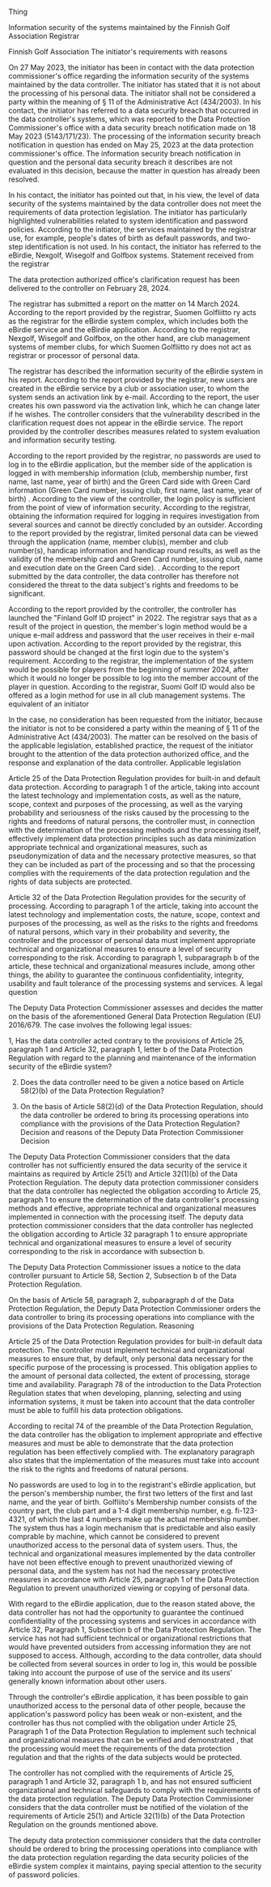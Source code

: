 Thing

Information security of the systems maintained by the Finnish Golf Association
Registrar

Finnish Golf Association
The initiator's requirements with reasons

On 27 May 2023, the initiator has been in contact with the data protection commissioner's office regarding the information security of the systems maintained by the data controller. The initiator has stated that it is not about the processing of his personal data. The initiator shall not be considered a party within the meaning of § 11 of the Administrative Act (434/2003). In his contact, the initiator has referred to a data security breach that occurred in the data controller's systems, which was reported to the Data Protection Commissioner's office with a data security breach notification made on 18 May 2023 (5143/171/23). The processing of the information security breach notification in question has ended on May 25, 2023 at the data protection commissioner's office. The information security breach notification in question and the personal data security breach it describes are not evaluated in this decision, because the matter in question has already been resolved.

In his contact, the initiator has pointed out that, in his view, the level of data security of the systems maintained by the data controller does not meet the requirements of data protection legislation. The initiator has particularly highlighted vulnerabilities related to system identification and password policies. According to the initiator, the services maintained by the registrar use, for example, people's dates of birth as default passwords, and two-step identification is not used. In his contact, the initiator has referred to the eBirdie, Nexgolf, Wisegolf and Golfbox systems.
Statement received from the registrar

The data protection authorized office's clarification request has been delivered to the controller on February 28, 2024.

The registrar has submitted a report on the matter on 14 March 2024. According to the report provided by the registrar, Suomen Golfliitto ry acts as the registrar for the eBirdie system complex, which includes both the eBirdie service and the eBirdie application. According to the registrar, Nexgolf, Wisegolf and Golfbox, on the other hand, are club management systems of member clubs, for which Suomen Golfliitto ry does not act as registrar or processor of personal data.

The registrar has described the information security of the eBirdie system in his report. According to the report provided by the registrar, new users are created in the eBirdie service by a club or association user, to whom the system sends an activation link by e-mail. According to the report, the user creates his own password via the activation link, which he can change later if he wishes. The controller considers that the vulnerability described in the clarification request does not appear in the eBirdie service. The report provided by the controller describes measures related to system evaluation and information security testing.

According to the report provided by the registrar, no passwords are used to log in to the eBirdie application, but the member side of the application is logged in with membership information (club, membership number, first name, last name, year of birth) and the Green Card side with Green Card information (Green Card number, issuing club, first name, last name, year of birth) . According to the view of the controller, the login policy is sufficient from the point of view of information security. According to the registrar, obtaining the information required for logging in requires investigation from several sources and cannot be directly concluded by an outsider. According to the report provided by the registrar, limited personal data can be viewed through the application (name, member club(s), member and club number(s), handicap information and handicap round results, as well as the validity of the membership card and Green Card number, issuing club, name and execution date on the Green Card side). . According to the report submitted by the data controller, the data controller has therefore not considered the threat to the data subject's rights and freedoms to be significant.

According to the report provided by the controller, the controller has launched the "Finland Golf ID project" in 2022. The registrar says that as a result of the project in question, the member's login method would be a unique e-mail address and password that the user receives in their e-mail upon activation. According to the report provided by the registrar, this password should be changed at the first login due to the system's requirement. According to the registrar, the implementation of the system would be possible for players from the beginning of summer 2024, after which it would no longer be possible to log into the member account of the player in question. According to the registrar, Suomi Golf ID would also be offered as a login method for use in all club management systems.
The equivalent of an initiator

In the case, no consideration has been requested from the initiator, because the initiator is not to be considered a party within the meaning of § 11 of the Administrative Act (434/2003). The matter can be resolved on the basis of the applicable legislation, established practice, the request of the initiator brought to the attention of the data protection authorized office, and the response and explanation of the data controller.
Applicable legislation

Article 25 of the Data Protection Regulation provides for built-in and default data protection. According to paragraph 1 of the article, taking into account the latest technology and implementation costs, as well as the nature, scope, context and purposes of the processing, as well as the varying probability and seriousness of the risks caused by the processing to the rights and freedoms of natural persons, the controller must, in connection with the determination of the processing methods and the processing itself, effectively implement data protection principles such as data minimization appropriate technical and organizational measures, such as pseudonymization of data and the necessary protective measures, so that they can be included as part of the processing and so that the processing complies with the requirements of the data protection regulation and the rights of data subjects are protected.

Article 32 of the Data Protection Regulation provides for the security of processing. According to paragraph 1 of the article, taking into account the latest technology and implementation costs, the nature, scope, context and purposes of the processing, as well as the risks to the rights and freedoms of natural persons, which vary in their probability and severity, the controller and the processor of personal data must implement appropriate technical and organizational measures to ensure a level of security corresponding to the risk. According to paragraph 1, subparagraph b of the article, these technical and organizational measures include, among other things, the ability to guarantee the continuous confidentiality, integrity, usability and fault tolerance of the processing systems and services.
A legal question

The Deputy Data Protection Commissioner assesses and decides the matter on the basis of the aforementioned General Data Protection Regulation (EU) 2016/679. The case involves the following legal issues:

1, Has the data controller acted contrary to the provisions of Article 25, paragraph 1 and Article 32, paragraph 1, letter b of the Data Protection Regulation with regard to the planning and maintenance of the information security of the eBirdie system?

2. Does the data controller need to be given a notice based on Article 58(2)(b) of the Data Protection Regulation?

3. On the basis of Article 58(2)(d) of the Data Protection Regulation, should the data controller be ordered to bring its processing operations into compliance with the provisions of the Data Protection Regulation?
Decision and reasons of the Deputy Data Protection Commissioner
Decision

The Deputy Data Protection Commissioner considers that the data controller has not sufficiently ensured the data security of the service it maintains as required by Article 25(1) and Article 32(1)(b) of the Data Protection Regulation. The deputy data protection commissioner considers that the data controller has neglected the obligation according to Article 25, paragraph 1 to ensure the determination of the data controller's processing methods and effective, appropriate technical and organizational measures implemented in connection with the processing itself. The deputy data protection commissioner considers that the data controller has neglected the obligation according to Article 32 paragraph 1 to ensure appropriate technical and organizational measures to ensure a level of security corresponding to the risk in accordance with subsection b.

The Deputy Data Protection Commissioner issues a notice to the data controller pursuant to Article 58, Section 2, Subsection b of the Data Protection Regulation.

On the basis of Article 58, paragraph 2, subparagraph d of the Data Protection Regulation, the Deputy Data Protection Commissioner orders the data controller to bring its processing operations into compliance with the provisions of the Data Protection Regulation.
Reasoning

Article 25 of the Data Protection Regulation provides for built-in default data protection. The controller must implement technical and organizational measures to ensure that, by default, only personal data necessary for the specific purpose of the processing is processed. This obligation applies to the amount of personal data collected, the extent of processing, storage time and availability. Paragraph 78 of the introduction to the Data Protection Regulation states that when developing, planning, selecting and using information systems, it must be taken into account that the data controller must be able to fulfill his data protection obligations.

According to recital 74 of the preamble of the Data Protection Regulation, the data controller has the obligation to implement appropriate and effective measures and must be able to demonstrate that the data protection regulation has been effectively complied with. The explanatory paragraph also states that the implementation of the measures must take into account the risk to the rights and freedoms of natural persons.

No passwords are used to log in to the registrant's eBirdie application, but the person's membership number, the first two letters of the first and last name, and the year of birth. Golfliito's Membership number consists of the country part, the club part and a 1-4 digit membership number, e.g. fi-123-4321, of which the last 4 numbers make up the actual membership number. The system thus has a login mechanism that is predictable and also easily comprable by machine, which cannot be considered to prevent unauthorized access to the personal data of system users. Thus, the technical and organizational measures implemented by the data controller have not been effective enough to prevent unauthorized viewing of personal data, and the system has not had the necessary protective measures in accordance with Article 25, paragraph 1 of the Data Protection Regulation to prevent unauthorized viewing or copying of personal data.

With regard to the eBirdie application, due to the reason stated above, the data controller has not had the opportunity to guarantee the continued confidentiality of the processing systems and services in accordance with Article 32, Paragraph 1, Subsection b of the Data Protection Regulation. The service has not had sufficient technical or organizational restrictions that would have prevented outsiders from accessing information they are not supposed to access. Although, according to the data controller, data should be collected from several sources in order to log in, this would be possible taking into account the purpose of use of the service and its users' generally known information about other users.

Through the controller's eBirdie application, it has been possible to gain unauthorized access to the personal data of other people, because the application's password policy has been weak or non-existent, and the controller has thus not complied with the obligation under Article 25, Paragraph 1 of the Data Protection Regulation to implement such technical and organizational measures that can be verified and demonstrated , that the processing would meet the requirements of the data protection regulation and that the rights of the data subjects would be protected.

The controller has not complied with the requirements of Article 25, paragraph 1 and Article 32, paragraph 1 b, and has not ensured sufficient organizational and technical safeguards to comply with the requirements of the data protection regulation. The Deputy Data Protection Commissioner considers that the data controller must be notified of the violation of the requirements of Article 25(1) and Article 32(1)(b) of the Data Protection Regulation on the grounds mentioned above.

The deputy data protection commissioner considers that the data controller should be ordered to bring the processing operations into compliance with the data protection regulation regarding the data security policies of the eBirdie system complex it maintains, paying special attention to the security of password policies.
